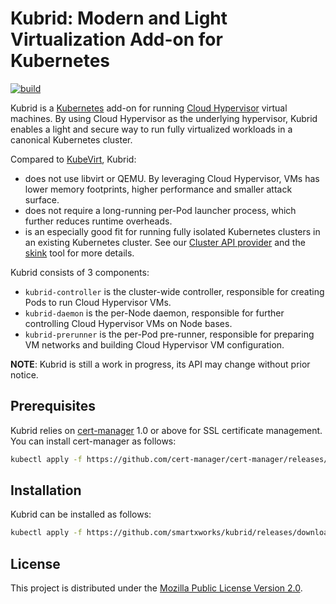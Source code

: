 # Kubrid: Modern and Light Virtualization Add-on for Kubernetes

[![build](https://github.com/smartxworks/kubrid/actions/workflows/build.yml/badge.svg)](https://github.com/smartxworks/kubrid/actions/workflows/build.yml)

Kubrid is a [Kubernetes](https://github.com/kubernetes/kubernetes) add-on for running [Cloud Hypervisor](https://github.com/cloud-hypervisor/cloud-hypervisor) virtual machines. By using Cloud Hypervisor as the underlying hypervisor, Kubrid enables a light and secure way to run fully virtualized workloads in a canonical Kubernetes cluster.

Compared to [KubeVirt](https://github.com/kubevirt/kubevirt), Kubrid:

- does not use libvirt or QEMU. By leveraging Cloud Hypervisor, VMs has lower memory footprints, higher performance and smaller attack surface.
- does not require a long-running per-Pod launcher process, which further reduces runtime overheads.
- is an especially good fit for running fully isolated Kubernetes clusters in an existing Kubernetes cluster. See our [Cluster API provider](https://github.com/smartxworks/cluster-api-provider-kubrid) and the [skink](https://github.com/smartxworks/skink) tool for more details.

Kubrid consists of 3 components:

- `kubrid-controller` is the cluster-wide controller, responsible for creating Pods to run Cloud Hypervisor VMs.
- `kubrid-daemon` is the per-Node daemon, responsible for further controlling Cloud Hypervisor VMs on Node bases.
- `kubrid-prerunner` is the per-Pod pre-runner, responsible for preparing VM networks and building Cloud Hypervisor VM configuration.

**NOTE**: Kubrid is still a work in progress, its API may change without prior notice.

## Prerequisites

Kubrid relies on [cert-manager](https://cert-manager.io/) 1.0 or above for SSL certificate management. You can install cert-manager as follows:

```bash
kubectl apply -f https://github.com/cert-manager/cert-manager/releases/download/v1.8.0/cert-manager.yaml
```

## Installation

Kubrid can be installed as follows:

```bash
kubectl apply -f https://github.com/smartxworks/kubrid/releases/download/v0.1.0/kubrid.yaml
```

## License

This project is distributed under the [Mozilla Public License Version 2.0](LICENSE).
